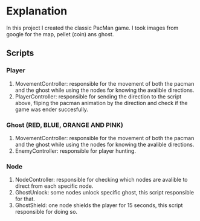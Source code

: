 # Explanation
In this project I created the classic PacMan game.
I took images from google for the map, pellet (coin) ans ghost.
## Scripts
### Player
1. MovementController: responsible for the movement of both the pacman and the ghost while using the nodes for knowing the avalible directions.
2. PlayerController: responsible for sending the direction to the script above, fliping the pacman animation by the direction and check if the game was ender succesfully.

### Ghost (RED, BLUE, ORANGE AND PINK)
1. MovementController: responsible for the movement of both the pacman and the ghost while using the nodes for knowing the avalible directions.
2. EnemyController: responsible for player hunting.

### Node
1. NodeController: responsible for checking which nodes are avalible to direct from each specific node.
2. GhostUnlock: some nodes unlock specific ghost, this script responsible for that.
3. GhostShield: one node shields the player for 15 seconds, this script responsible for doing so.
